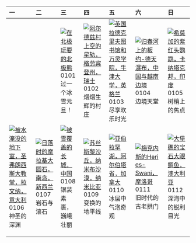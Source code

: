 | 一                                                                                                                                                                                                      | 二                                                                                                                                                                                    | 三                                                                                                                                                                                           | 四                                                                                                                                                                                                    | 五                                                                                                                                                                                                  | 六                                                                                                                                                                                                  | 日                                                                                                                                                                                          |
|:-------------------------------------------------------------------------------------------------------------------------------------------------------------------------------------------------------|:-------------------------------------------------------------------------------------------------------------------------------------------------------------------------------------|:--------------------------------------------------------------------------------------------------------------------------------------------------------------------------------------------|:-----------------------------------------------------------------------------------------------------------------------------------------------------------------------------------------------------|:---------------------------------------------------------------------------------------------------------------------------------------------------------------------------------------------------|:---------------------------------------------------------------------------------------------------------------------------------------------------------------------------------------------------|:-------------------------------------------------------------------------------------------------------------------------------------------------------------------------------------------|
|                                                                                                                                                                                                        |                                                                                                                                                                                      | [![](https://www.bing.com/th?id=OHR.PolarBearSwim_ZH-CN1000349057_320x240.jpg '在北极玩耍的北极熊')](https://www.bing.com/th?id=OHR.PolarBearSwim_ZH-CN1000349057_UHD.jpg)<br>0101<br>过一个冰雪元旦！       | [![](https://www.bing.com/th?id=OHR.ArdezSwitzerland_ZH-CN5605305240_320x240.jpg '阿尔德兹村上空的星轨，格劳宾登州，瑞士')](https://www.bing.com/th?id=OHR.ArdezSwitzerland_ZH-CN5605305240_UHD.jpg)<br>0102<br>熠熠生辉的村庄 | [![](https://www.bing.com/th?id=OHR.TolkienOxford_ZH-CN6331694590_320x240.jpg '英国拉德克里夫图书馆和万灵学院，牛津大学，英格兰')](https://www.bing.com/th?id=OHR.TolkienOxford_ZH-CN6331694590_UHD.jpg)<br>0103<br>尽享欢乐时光 | [![](https://www.bing.com/th?id=OHR.VietnamFalls_ZH-CN9659529108_320x240.jpg '归春河上的板约-德天瀑布，中国与越南边境')](https://www.bing.com/th?id=OHR.VietnamFalls_ZH-CN9659529108_UHD.jpg)<br>0104<br>边境天堂         | [![](https://www.bing.com/th?id=OHR.PlumParakeet_ZH-CN0311942558_320x240.jpg '希莫加的紫红头鹦鹉，卡纳塔克邦，印度')](https://www.bing.com/th?id=OHR.PlumParakeet_ZH-CN0311942558_UHD.jpg)<br>0105<br>树梢上的焦点 |
| [![](https://www.bing.com/th?id=OHR.RavennaBasilica_ZH-CN1406474730_320x240.jpg '被水淹没的地下室，圣弗朗西斯大教堂，拉文纳，意大利')](https://www.bing.com/th?id=OHR.RavennaBasilica_ZH-CN1406474730_UHD.jpg)<br>0106<br>神圣的深渊 | [![](https://www.bing.com/th?id=OHR.BouldersNZ_ZH-CN6750253580_320x240.jpg '日落时的摩拉基大圆石，南岛，新西兰')](https://www.bing.com/th?id=OHR.BouldersNZ_ZH-CN6750253580_UHD.jpg)<br>0107<br>岩石与滚石 | [![](https://www.bing.com/th?id=OHR.GreatWallStairs_ZH-CN4045949792_320x240.jpg '被雪覆盖的长城，中国')](https://www.bing.com/th?id=OHR.GreatWallStairs_ZH-CN4045949792_UHD.jpg)<br>0108<br>银装素裹，巍峨壮丽 | [![](https://www.bing.com/th?id=OHR.NamibiaDunes_ZH-CN5102483490_320x240.jpg '苏丝斯黎沙丘，纳米布沙漠，纳米比亚')](https://www.bing.com/th?id=OHR.NamibiaDunes_ZH-CN5102483490_UHD.jpg)<br>0109<br>变换的地平线            | [![](https://www.bing.com/th?id=OHR.BubbleLake_ZH-CN7146244555_320x240.jpg '亚伯拉罕湖，阿尔伯塔省，加拿大')](https://www.bing.com/th?id=OHR.BubbleLake_ZH-CN7146244555_UHD.jpg)<br>0110<br>冰层中气泡奇观               | [![](https://www.bing.com/th?id=OHR.MeknesMorocco_ZH-CN7953910585_320x240.jpg '梅克内斯的Heri es-Swani，摩洛哥')](https://www.bing.com/th?id=OHR.MeknesMorocco_ZH-CN7953910585_UHD.jpg)<br>0111<br>旧时代的古老拱门 | [![](https://www.bing.com/th?id=OHR.CrescentTail_ZH-CN8283248964_320x240.jpg '大堡礁的宝石大眼鲷鱼，澳大利亚')](https://www.bing.com/th?id=OHR.CrescentTail_ZH-CN8283248964_UHD.jpg)<br>0112<br>深海中的锐利目光  |
|                                                                                                                                                                                                        |                                                                                                                                                                                      |                                                                                                                                                                                             |                                                                                                                                                                                                      |                                                                                                                                                                                                    |                                                                                                                                                                                                    |                                                                                                                                                                                            |
|                                                                                                                                                                                                        |                                                                                                                                                                                      |                                                                                                                                                                                             |                                                                                                                                                                                                      |                                                                                                                                                                                                    |                                                                                                                                                                                                    |                                                                                                                                                                                            |
|                                                                                                                                                                                                        |                                                                                                                                                                                      |                                                                                                                                                                                             |                                                                                                                                                                                                      |                                                                                                                                                                                                    |                                                                                                                                                                                                    |                                                                                                                                                                                            |